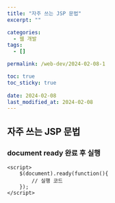 ```yaml
---
title: "자주 쓰는 JSP 문법"
excerpt: ""

categories:
  - 웹 개발
tags:
  - []

permalink: /web-dev/2024-02-08-1

toc: true
toc_sticky: true
 
date: 2024-02-08
last_modified_at: 2024-02-08
---
```


## 자주 쓰는 JSP 문법

### document ready 완료 후 실행
```
<script>
	$(document).ready(function(){
		// 실행 코드
	});
</script>
```
